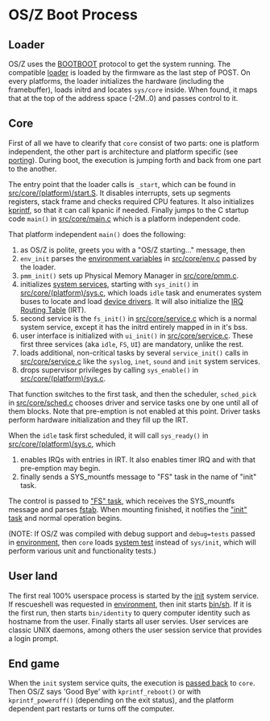 OS/Z Boot Process
=================

Loader
------

OS/Z uses the [BOOTBOOT](https://github.com/bztsrc/bootboot) protocol to get the system running.
The compatible [loader](https://github.com/bztsrc/osz/tree/master/loader) is loaded by the firmware as the last step of POST.
On every platforms, the loader initializes the hardware (including the framebuffer), loads initrd and locates `sys/core` inside.
When found, it maps that at the top of the address space (-2M..0) and passes control to it.

Core
----

First of all we have to clearify that `core` consist of two parts: one is platform independent, the other part is
architecture and platform specific (see [porting](https://github.com/bztsrc/osz/blob/master/docs/porting.md)).
During boot, the execution is jumping forth and back from one part to the another.

The entry point that the loader calls is `_start`, which can be found in [src/core/(platform)/start.S](https://github.com/bztsrc/osz/blob/master/src/core/x86_64/start.S).
It disables interrupts, sets up segments registers, stack frame and checks required CPU features. It also initializes [kprintf](https://github.com/bztsrc/osz/blob/master/src/core/kprintf.c), so that it can call kpanic if needed.
Finally jumps to the C startup code `main()` in [src/core/main.c](https://github.com/bztsrc/osz/blob/master/src/core/main.c) which is a platform independent code.

That platform independent `main()` does the following:

 1. as OS/Z is polite, greets you with a "OS/Z starting..." message, then
 2. `env_init` parses the [environment variables](https://github.com/bztsrc/osz/blob/master/docs/bootopts.md) in [src/core/env.c](https://github.com/bztsrc/osz/blob/master/src/core/env.c) passed by the loader.
 3. `pmm_init()` sets up Physical Memory Manager in [src/core/pmm.c](https://github.com/bztsrc/osz/blob/master/src/core/pmm.c).
 4. initializes [system services](https://github.com/bztsrc/osz/blob/master/docs/services.md), starting with `sys_init()` in [src/core/(platform)/sys.c](https://github.com/bztsrc/osz/blob/master/src/core/x86_64/sys.c), which loads `idle` task
 and enumerates system buses to locate and load [device drivers](https://github.com/bztsrc/osz/blob/master/docs/drivers.md). It will also initialize
the [IRQ Routing Table](https://github.com/bztsrc/osz/blob/master/src/core/x86_64/isr.c#L121) (IRT).
 5. second service is the `fs_init()` in [src/core/service.c](https://github.com/bztsrc/osz/blob/master/src/core/service.c) which is a normal system service, except it has the initrd entirely mapped in in it's bss.
 6. user interface is initialized with `ui_init()` in [src/core/service.c](https://github.com/bztsrc/osz/blob/master/src/core/service.c). These first three services (aka `idle`, `FS`, `UI`) are mandatory, unlike the rest.
 7. loads additional, non-critical tasks by several `service_init()` calls in [src/core/service.c](https://github.com/bztsrc/osz/blob/master/src/core/service.c) like the `syslog`, `inet`, `sound` and `init` system services.
 8. drops supervisor privileges by calling `sys_enable()` in [src/core/(platform)/sys.c](https://github.com/bztsrc/osz/blob/master/src/core/x86_64/sys.c).

That function switches to the first task, and then the scheduler, `sched_pick` in [src/core/sched.c](https://github.com/bztsrc/osz/blob/master/src/core/sched.c)
chooses driver and service tasks one by one until all of them blocks. Note that pre-emption is not enabled at this point.
Driver tasks perform hardware initialization and they fill up the IRT.

When the `idle` task first scheduled, it will call `sys_ready()` in [src/core/(platform)/sys.c](https://github.com/bztsrc/osz/blob/master/src/core/x86_64/sys.c), which
 1. enables IRQs with entries in IRT. It also enables timer IRQ and with that pre-emption may begin.
 2. finally sends a SYS_mountfs message to "FS" task in the name of "init" task.

The control is passed to ["FS" task](https://github.com/bztsrc/osz/blob/master/src/fs/main.c), which receives the
SYS_mountfs message and parses [fstab](https://github.com/bztsrc/osz/blob/master/etc/sys/etc/fstab).
When mounting finished, it notifies the ["init" task](https://github.com/bztsrc/osz/blob/master/src/init/main.c) and
normal operation begins.

(NOTE: If OS/Z was compiled with debug support and `debug=tests` passed in [environment](https://github.com/bztsrc/osz/blob/master/etc/sys/config),
then `core` loads [system test](https://github.com/bztsrc/osz/blob/master/src/test/main.c) instead of `sys/init`,
which will perform various unit and functionality tests.)

User land
---------

The first real 100% userspace process is started by the [init](https://github.com/bztsrc/osz/blob/master/src/init/main.c) system service.
If rescueshell was requested in [environment](https://github.com/bztsrc/osz/blob/master/etc/sys/config), then init
starts [bin/sh](https://github.com/bztsrc/osz/blob/master/src/sh/main.c). If it is the first run, then starts `bin/identity`
to query computer identity such as hostname from the user. Finally starts all user servies. User services are classic
UNIX daemons, among others the user session service that provides a login prompt.

End game
--------

When the `init` system service quits, the execution is [passed back](https://github.com/bztsrc/osz/blob/master/src/core/msg.c#L180) to `core`.
Then OS/Z says 'Good Bye' with `kprintf_reboot()` or with `kprintf_poweroff()` (depending on the exit status), and the platform
dependent part restarts or turns off the computer.
